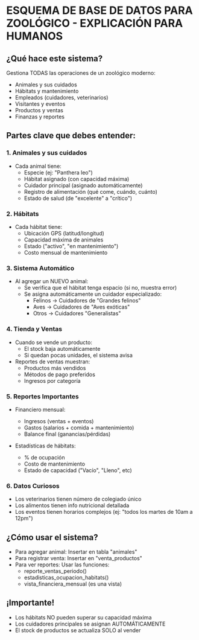 # ESQUEMA DE BASE DE DATOS PARA ZOOLÓGICO - EXPLICACIÓN PARA HUMANOS

## ¿Qué hace este sistema?
Gestiona TODAS las operaciones de un zoológico moderno:
- Animales y sus cuidados
- Hábitats y mantenimiento
- Empleados (cuidadores, veterinarios)
- Visitantes y eventos
- Productos y ventas
- Finanzas y reportes

## Partes clave que debes entender:

### 1. Animales y sus cuidados
- Cada animal tiene:
  - Especie (ej: "Panthera leo")
  - Hábitat asignado (con capacidad máxima)
  - Cuidador principal (asignado automáticamente)
  - Registro de alimentación (qué come, cuándo, cuánto)
  - Estado de salud (de "excelente" a "crítico")

### 2. Hábitats
- Cada hábitat tiene:
  - Ubicación GPS (latitud/longitud)
  - Capacidad máxima de animales
  - Estado ("activo", "en mantenimiento")
  - Costo mensual de mantenimiento

### 3. Sistema Automático
- Al agregar un NUEVO animal:
  - Se verifica que el hábitat tenga espacio (si no, muestra error)
  - Se asigna automáticamente un cuidador especializado:
    - Felinos -> Cuidadores de "Grandes felinos"
    - Aves -> Cuidadores de "Aves exóticas"
    - Otros -> Cuidadores "Generalistas"

### 4. Tienda y Ventas
- Cuando se vende un producto:
  - El stock baja automáticamente
  - Si quedan pocas unidades, el sistema avisa
- Reportes de ventas muestran:
  - Productos más vendidos
  - Métodos de pago preferidos
  - Ingresos por categoría

### 5. Reportes Importantes
- Financiero mensual:
  - Ingresos (ventas + eventos)
  - Gastos (salarios + comida + mantenimiento)
  - Balance final (ganancias/pérdidas)
  
- Estadísticas de hábitats:
  - % de ocupación
  - Costo de mantenimiento
  - Estado de capacidad ("Vacío", "Lleno", etc)

### 6. Datos Curiosos
- Los veterinarios tienen número de colegiado único
- Los alimentos tienen info nutricional detallada
- Los eventos tienen horarios complejos (ej: "todos los martes de 10am a 12pm")

## ¿Cómo usar el sistema?
- Para agregar animal: Insertar en tabla "animales"
- Para registrar venta: Insertar en "venta_productos"
- Para ver reportes: Usar las funciones:
  - reporte_ventas_periodo()
  - estadisticas_ocupacion_habitats()
  - vista_financiera_mensual (es una vista)

## ¡Importante!
- Los hábitats NO pueden superar su capacidad máxima
- Los cuidadores principales se asignan AUTOMÁTICAMENTE
- El stock de productos se actualiza SOLO al vender
